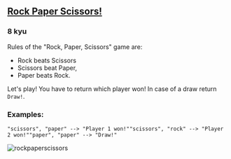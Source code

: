 <h2><a href=https://www.codewars.com/kata/5672a98bdbdd995fad00000f/train/java target="_blank">Rock Paper Scissors!</a></h2><h3>8 kyu</h3><p>Rules of the "Rock, Paper, Scissors" game are:</p><ul><li>Rock beats Scissors</li><li>Scissors beat Paper,</li><li>Paper beats Rock.</li></ul><p>Let's play! You have to return which player won! In case of a draw return <code>Draw!</code>.</p><h3 id="examples">Examples:</h3><pre><code>"scissors", "paper" --&gt; "Player 1 won!""scissors", "rock" --&gt; "Player 2 won!""paper", "paper" --&gt; "Draw!"</code></pre><p><img alt="rockpaperscissors" src="http://i.imgur.com/aimOQVX.png"></p>